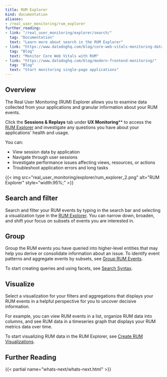 ```yaml
---
title: RUM Explorer
kind: documentation
aliases:
- /real_user_monitoring/rum_explorer
further_reading:
- link: "/real_user_monitoring/explorer/search/"
  tag: "Documentation"
  text: "Learn more about search in the RUM Explorer"
- link: "https://www.datadoghq.com/blog/core-web-vitals-monitoring-datadog-rum-synthetics/#what-are-the-core-web-vitals"
  tag: "Blog"
  text: "Monitor Core Web Vitals with RUM"
- link: "https://www.datadoghq.com/blog/modern-frontend-monitoring/"
  tag: "Blog"
  text: "Start monitoring single-page applications"
---
```


## Overview

The Real User Monitoring (RUM) Explorer allows you to examine data collected from your applications and granular information about your RUM events. 

Click the **Sessions & Replays** tab under **UX Monitoring**** to access the [RUM Explorer][1] and investigate any questions you have about your applications' health and usage. 

You can:

- View session data by application
- Navigate through user sessions
- Investigate performance issues affecting views, resources, or actions
- Troubleshoot application errors and long tasks

{{< img src="real_user_monitoring/explorer/rum_explorer_2.png" alt="RUM Explorer" style="width:95%;" >}}

## Search and filter

Search and filter your RUM events by typing in the search bar and selecting a visualization type in the [RUM Explorer][1]. You can narrow down, broaden, and shift your focus on subsets of events you are interested in.

## Group

Group the RUM events you have queried into higher-level entities that may help you derive or consolidate information about an issue. To identify event patterns and aggregate events by subsets, see [Group RUM Events][2]. 

To start creating queries and using facets, see [Search Syntax][3]. 

## Visualize 

Select a visualization for your filters and aggregations that displays your RUM events in a helpful perspective for you to uncover decisive information. 

For example, you can view RUM events in a list, organize RUM data into columns, and see RUM data in a timeseries graph that displays your RUM metrics data over time. 

To start visualizing RUM data in the RUM Explorer, see [Create RUM Visualizations][4].

## Further Reading

{{< partial name="whats-next/whats-next.html" >}}

[1]: https://app.datadoghq.com/rum/explorer
[2]: /real_user_monitoring/explorer/group
[3]: /real_user_monitoring/explorer/search_syntax
[4]: /real_user_monitoring/explorer/visualize
